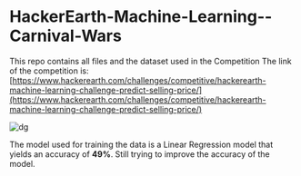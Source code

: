 # HackerEarth-Machine-Learning--Carnival-Wars
This repo contains all files and the dataset used in the Competition
The link of the competition is:
[https://www.hackerearth.com/challenges/competitive/hackerearth-machine-learning-challenge-predict-selling-price/](https://www.hackerearth.com/challenges/competitive/hackerearth-machine-learning-challenge-predict-selling-price/)
<br>

![dg](https://user-images.githubusercontent.com/65769340/101084817-84115780-35d4-11eb-89a2-b4471a5c6421.PNG)


The model used for training the data is a Linear Regression model that yields an accuracy of **49%**. Still trying to improve the accuracy of the model.
